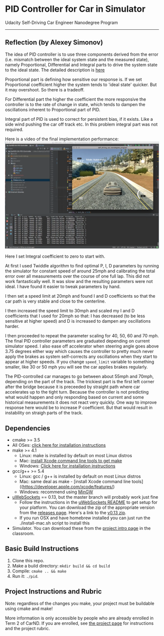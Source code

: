 # PID Controller for Car in Simulator
Udacity Self-Driving Car Engineer Nanodegree Program

---

## Reflection (by Alexey Simonov)

The idea of PID controller is to use three components derived from the error 
(i.e. mismatch between the
ideal system state and the measured state), namely Proportional, Differential and Integral parts
to drive the system state to the ideal state. The detailed description is 
[here](https://en.wikipedia.org/wiki/PID_controller)

Proportional part is defining how sensitive our response is. If we set Proportional coefficient
higher the system tends to 'ideal state' quicker. But it may overshoot. So there is a tradeoff.

For Differential part the higher the coefficient the more responsive
the controller is to the rate of change in state, 
which tends to dampen the oscillations inherent to
Proportional part of PID.

Integral part of PID is used to correct for persistent bias, if it exists. Like a side wind
pushing the car off track etc. In this problem integral part was not required.

Here is a video of the final implementation performance:
[![Screenshot of simulator](./video/screen-shot.png)](https://www.youtube.com/watch?v=7fMuwekzXyE)

Here I set Integral coefficient to zero to start with.

At first I used Twiddle algorithm to find optimal P, I, D parameters by running the simulator for
constant speed of around 25mph and calibrating the total error over all measurements over the
course of one full lap. This did not work fantastically well. 
It was slow and the resulting parameters
were not ideal. I have found it easier to tweak parameters by hand.

I then set a speed limit at 20mph and found I and D coefficients so that the car path
is very stable and close to the centerline.

I then increased the speed limit to 30mph and scaled my I and D coefficients that I used
for 20mph so that: I has decreased (to be less sensitive at higher speed) and D is increased 
to dampen any oscillations harder.

I then proceeded to repeat the parameter scaling for 40, 50, 60 and 70 mph.
The final PID controller parameters are graduated depending on current simulator speed.
I also ease off accelerator when steering angle goes above 3.75 degrees either way which
causes the controller to pretty much never apply the brakes as system self-corrects any
oscillations when they start to appear at higher speeds. If you change `speed_limit` variable
to something smaller, like 30 or 50 mph you will see the car applies brakes regularly.

The PID-controlled car manages to go between about 55mph and 70mph, 
depending on the part of the track.
The trickiest part is the first left corner after the bridge because it is preceeded by
straight path where car accelerates up to the tight turn. 
Because the controller is not predicting what would happen and only
responding based on current and some historical measurements it does not react very quickly.
One way to improve response here would be to increase P coefficient. But that would result
in instability on straigh parts of the track.


## Dependencies

* cmake >= 3.5
 * All OSes: [click here for installation instructions](https://cmake.org/install/)
* make >= 4.1
  * Linux: make is installed by default on most Linux distros
  * Mac: [install Xcode command line tools to get make](https://developer.apple.com/xcode/features/)
  * Windows: [Click here for installation instructions](http://gnuwin32.sourceforge.net/packages/make.htm)
* gcc/g++ >= 5.4
  * Linux: gcc / g++ is installed by default on most Linux distros
  * Mac: same deal as make - [install Xcode command line tools]((https://developer.apple.com/xcode/features/)
  * Windows: recommend using [MinGW](http://www.mingw.org/)
* [uWebSockets](https://github.com/uWebSockets/uWebSockets) == 0.13, but the master branch will probably work just fine
  * Follow the instructions in the [uWebSockets README](https://github.com/uWebSockets/uWebSockets/blob/master/README.md) to get setup for your platform. You can download the zip of the appropriate version from the [releases page](https://github.com/uWebSockets/uWebSockets/releases). Here's a link to the [v0.13 zip](https://github.com/uWebSockets/uWebSockets/archive/v0.13.0.zip).
  * If you run OSX and have homebrew installed you can just run the ./install-mac.sh script to install this
* Simulator. You can download these from the [project intro page](https://github.com/udacity/CarND-PID-Control-Project/releases) in the classroom.

## Basic Build Instructions

1. Clone this repo.
2. Make a build directory: `mkdir build && cd build`
3. Compile: `cmake .. && make`
4. Run it: `./pid`. 

## Project Instructions and Rubric

Note: regardless of the changes you make, your project must be buildable using
cmake and make!

More information is only accessible by people who are already enrolled in Term 2
of CarND. If you are enrolled, see [the project page](https://classroom.udacity.com/nanodegrees/nd013/parts/40f38239-66b6-46ec-ae68-03afd8a601c8/modules/f1820894-8322-4bb3-81aa-b26b3c6dcbaf/lessons/e8235395-22dd-4b87-88e0-d108c5e5bbf4/concepts/6a4d8d42-6a04-4aa6-b284-1697c0fd6562)
for instructions and the project rubric.

